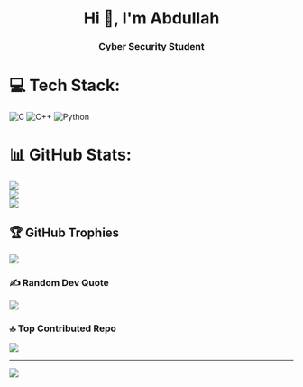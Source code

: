 <h1 align="center">Hi 👋, I'm Abdullah</h1>
<h3 align="center">Cyber Security Student</h3>



# 💻 Tech Stack:
![C](https://img.shields.io/badge/c-%2300599C.svg?style=for-the-badge&logo=c&logoColor=white) ![C++](https://img.shields.io/badge/c++-%2300599C.svg?style=for-the-badge&logo=c%2B%2B&logoColor=white) ![Python](https://img.shields.io/badge/python-3670A0?style=for-the-badge&logo=python&logoColor=ffdd54)
# 📊 GitHub Stats:
![](https://github-readme-stats.vercel.app/api?username=Abdullahs18&theme=transparent&hide_border=false&include_all_commits=true&count_private=true)<br/>
![](https://github-readme-streak-stats.herokuapp.com/?user=Abdullahs18&theme=transparent&hide_border=false)<br/>
![](https://github-readme-stats.vercel.app/api/top-langs/?username=Abdullahs18&theme=transparent&hide_border=false&include_all_commits=true&count_private=true&layout=compact)

## 🏆 GitHub Trophies
![](https://github-profile-trophy.vercel.app/?username=Abdullahs18&theme=radical&no-frame=false&no-bg=true&margin-w=4)

### ✍️ Random Dev Quote
![](https://quotes-github-readme.vercel.app/api?type=horizontal&theme=radical)

### 🔝 Top Contributed Repo
![](https://github-contributor-stats.vercel.app/api?username=Abdullahs18&limit=5&theme=dark&combine_all_yearly_contributions=true)

---
[![](https://visitcount.itsvg.in/api?id=Abdullahs18&icon=0&color=0)](https://visitcount.itsvg.in)

<!-- Proudly created with GPRM ( https://gprm.itsvg.in ) -->
